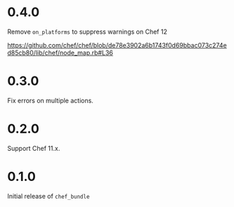 # 0.4.0

Remove `on_platforms` to suppress warnings on Chef 12

https://github.com/chef/chef/blob/de78e3902a6b1743f0d69bbac073c274ed85cb80/lib/chef/node_map.rb#L36

# 0.3.0

Fix errors on multiple actions.

# 0.2.0

Support Chef 11.x.

# 0.1.0

Initial release of `chef_bundle`

